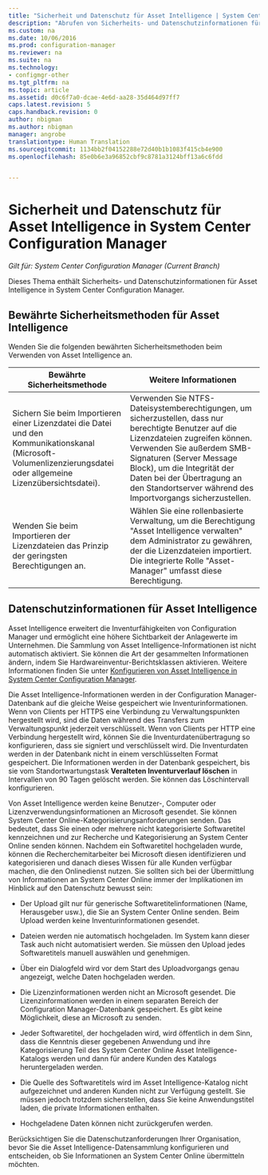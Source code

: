 ```yaml
---
title: "Sicherheit und Datenschutz für Asset Intelligence | System Center Configuration Manager"
description: "Abrufen von Sicherheits- und Datenschutzinformationen für Asset Intelligence in System Center Configuration Manager."
ms.custom: na
ms.date: 10/06/2016
ms.prod: configuration-manager
ms.reviewer: na
ms.suite: na
ms.technology:
- configmgr-other
ms.tgt_pltfrm: na
ms.topic: article
ms.assetid: d0c6f7a0-dcae-4e6d-aa28-35d464d97ff7
caps.latest.revision: 5
caps.handback.revision: 0
author: nbigman
ms.author: nbigman
manager: angrobe
translationtype: Human Translation
ms.sourcegitcommit: 1134bb2f04152288e72d40b1b1083f415cb4e900
ms.openlocfilehash: 85e0b6e3a96852cbf9c8781a3124bff13a6c6fdd


---
```

# <a name="security-and-privacy-for-asset-intelligence-in-system-center-configuration-manager"></a>Sicherheit und Datenschutz für Asset Intelligence in System Center Configuration Manager

*Gilt für: System Center Configuration Manager (Current Branch)*

Dieses Thema enthält Sicherheits- und Datenschutzinformationen für Asset Intelligence in System Center Configuration Manager.  

##  <a name="a-namebkmksecurityaia-security-best-practices-for-asset-intelligence"></a><a name="BKMK_Security_AI"></a> Bewährte Sicherheitsmethoden für Asset Intelligence  
 Wenden Sie die folgenden bewährten Sicherheitsmethoden beim Verwenden von Asset Intelligence an.  

|Bewährte Sicherheitsmethode|Weitere Informationen|  
|----------------------------|----------------------|  
|Sichern Sie beim Importieren einer Lizenzdatei die Datei und den Kommunikationskanal (Microsoft-Volumenlizenzierungsdatei oder allgemeine Lizenzübersichtsdatei).|Verwenden Sie NTFS-Dateisystemberechtigungen, um sicherzustellen, dass nur berechtigte Benutzer auf die Lizenzdateien zugreifen können. Verwenden Sie außerdem SMB-Signaturen (Server Message Block), um die Integrität der Daten bei der Übertragung an den Standortserver während des Importvorgangs sicherzustellen.|  
|Wenden Sie beim Importieren der Lizenzdateien das Prinzip der geringsten Berechtigungen an.|Wählen Sie eine rollenbasierte Verwaltung, um die Berechtigung "Asset Intelligence verwalten" dem Administrator zu gewähren, der die Lizenzdateien importiert. Die integrierte Rolle "Asset-Manager" umfasst diese Berechtigung.|  

##  <a name="a-namebkmkprivacyhardwareinventorya-privacy-information-for-asset-intelligence"></a><a name="BKMK_Privacy_HardwareInventory"></a> Datenschutzinformationen für Asset Intelligence  
 Asset Intelligence erweitert die Inventurfähigkeiten von Configuration Manager und ermöglicht eine höhere Sichtbarkeit der Anlagewerte im Unternehmen. Die Sammlung von Asset Intelligence-Informationen ist nicht automatisch aktiviert. Sie können die Art der gesammelten Informationen ändern, indem Sie Hardwareinventur-Berichtsklassen aktivieren. Weitere Informationen finden Sie unter [Konfigurieren von Asset Intelligence in System Center Configuration Manager](../../../../core/clients/manage/asset-intelligence/configuring-asset-intelligence.md).  

 Die Asset Intelligence-Informationen werden in der Configuration Manager-Datenbank auf die gleiche Weise gespeichert wie Inventurinformationen. Wenn von Clients per HTTPS eine Verbindung zu Verwaltungspunkten hergestellt wird, sind die Daten während des Transfers zum Verwaltungspunkt jederzeit verschlüsselt. Wenn von Clients per HTTP eine Verbindung hergestellt wird, können Sie die Inventurdatenübertragung so konfigurieren, dass sie signiert und verschlüsselt wird. Die Inventurdaten werden in der Datenbank nicht in einem verschlüsselten Format gespeichert. Die Informationen werden in der Datenbank gespeichert, bis sie vom Standortwartungstask **Veralteten Inventurverlauf löschen** in Intervallen von 90 Tagen gelöscht werden. Sie können das Löschintervall konfigurieren.  

 Von Asset Intelligence werden keine Benutzer-, Computer oder Lizenzverwendungsinformationen an Microsoft gesendet. Sie können System Center Online-Kategorisierungsanforderungen senden. Das bedeutet, dass Sie einen oder mehrere nicht kategorisierte Softwaretitel kennzeichnen und zur Recherche und Kategorisierung an System Center Online senden können. Nachdem ein Softwaretitel hochgeladen wurde, können die Recherchemitarbeiter bei Microsoft diesen identifizieren und kategorisieren und danach dieses Wissen für alle Kunden verfügbar machen, die den Onlinedienst nutzen. Sie sollten sich bei der Übermittlung von Informationen an System Center Online immer der Implikationen im Hinblick auf den Datenschutz bewusst sein:  

-   Der Upload gilt nur für generische Softwaretitelinformationen (Name, Herausgeber usw.), die Sie an System Center Online senden. Beim Upload werden keine Inventurinformationen gesendet.  

-   Dateien werden nie automatisch hochgeladen. Im System kann dieser Task auch nicht automatisiert werden. Sie müssen den Upload jedes Softwaretitels manuell auswählen und genehmigen.  

-   Über ein Dialogfeld wird vor dem Start des Uploadvorgangs genau angezeigt, welche Daten hochgeladen werden.  

-   Die Lizenzinformationen werden nicht an Microsoft gesendet. Die Lizenzinformationen werden in einem separaten Bereich der Configuration Manager-Datenbank gespeichert. Es gibt keine Möglichkeit, diese an Microsoft zu senden.  

-   Jeder Softwaretitel, der hochgeladen wird, wird öffentlich in dem Sinn, dass die Kenntnis dieser gegebenen Anwendung und ihre Kategorisierung Teil des System Center Online Asset Intelligence-Katalogs werden und dann für andere Kunden des Katalogs heruntergeladen werden.  

-   Die Quelle des Softwaretitels wird im Asset Intelligence-Katalog nicht aufgezeichnet und anderen Kunden nicht zur Verfügung gestellt. Sie müssen jedoch trotzdem sicherstellen, dass Sie keine Anwendungstitel laden, die private Informationen enthalten.  

-   Hochgeladene Daten können nicht zurückgerufen werden.  

 Berücksichtigen Sie die Datenschutzanforderungen Ihrer Organisation, bevor Sie die Asset Intelligence-Datensammlung konfigurieren und entscheiden, ob Sie Informationen an System Center Online übermitteln möchten.  



<!--HONumber=Nov16_HO1-->


